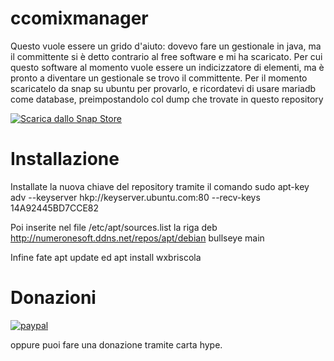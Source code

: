 # ccomixmanager
Questo vuole essere un grido d'aiuto: dovevo fare un gestionale in java, ma il committente si è detto contrario al free software e mi ha scaricato.
Per cui questo software al momento vuole essere un indicizzatore di elementi, ma è pronto a diventare un gestionale se trovo il committente.
Per il momento scaricatelo da snap su ubuntu per provarlo, e ricordatevi di usare mariadb come database, preimpostandolo col dump che trovate in questo repository

[![Scarica dallo Snap Store](https://snapcraft.io/static/images/badges/it/snap-store-black.svg)](https://snapcraft.io/ccomixmanager)

# Installazione

Installate la nuova chiave del repository tramite il comando sudo apt-key adv --keyserver hkp://keyserver.ubuntu.com:80 --recv-keys 14A92445BD7CCE82

Poi inserite nel file /etc/apt/sources.list la riga deb http://numeronesoft.ddns.net/repos/apt/debian bullseye main

Infine fate apt update ed apt install wxbriscola

# Donazioni

[![paypal](https://www.paypalobjects.com/it_IT/IT/i/btn/btn_donateCC_LG.gif)](https://www.paypal.com/cgi-bin/webscr?cmd=_s-xclick&hosted_button_id=H4ZHTFRCETWXG)

oppure puoi fare una donazione tramite carta hype.

